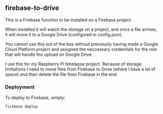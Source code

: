 firebase-to-drive
---

This is a Firebase function to be installed on a Firebase project.

When installed it will watch the storage on a project, and once a file arrives, it will move it to a Google Drive (configured in config.json).

You cannot use this out of the box without previously having made a Google Cloud Platform project and assigned the neccessary credentials for the role that will handle the upload on Google Drive.

I use this for my Raspberry Pi timelapse project. Because of storage limitations I need to move files from Firebase to Drive (where I have a lot of space) and then delete the file from Firebase in the end.

### Deployment

To deploy to Firebase, simply:

```
firebase deploy
```